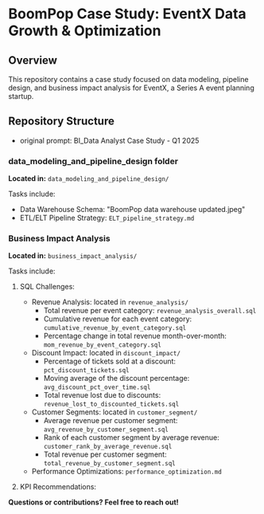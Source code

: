 # BoomPop Case Study: EventX Data Growth & Optimization

## Overview

This repository contains a case study focused on data modeling, pipeline design, and business impact analysis for EventX, a Series A event planning startup. 

## Repository Structure

- original prompt: BI_Data Analyst Case Study - Q1 2025

### data_modeling_and_pipeline_design folder
**Located in:** `data_modeling_and_pipeline_design/`

Tasks include:
- Data Warehouse Schema: "BoomPop data warehouse updated.jpeg"
- ETL/ELT Pipeline Strategy: `ELT_pipeline_strategy.md`


### Business Impact Analysis
**Located in:** `business_impact_analysis/`

Tasks include:
1. SQL Challenges:
   - Revenue Analysis: located in `revenue_analysis/`
        - Total revenue per event category: `revenue_analysis_overall.sql`
        - Cumulative revenue for each event category: `cumulative_revenue_by_event_category.sql`
        - Percentage change in total revenue month-over-month: `mom_revenue_by_event_category.sql`
   - Discount Impact: located in `discount_impact/`
        - Percentage of tickets sold at a discount: `pct_discount_tickets.sql`
        - Moving average of the discount percentage: `avg_discount_pct_over_time.sql` 
        - Total revenue lost due to discounts: `revenue_lost_to_discounted_tickets.sql` 
   - Customer Segments: located in `customer_segment/`
        - Average revenue per customer segment: `avg_revenue_by_customer_segment.sql`
        - Rank of each customer segment by average revenue: `customer_rank_by_average_revenue.sql`
        - Total revenue per customer segment: `total_revenue_by_customer_segment.sql`
    - Performance Optimizations: `performance_optimization.md`

2. KPI Recommendations:


 

**Questions or contributions? Feel free to reach out!**
